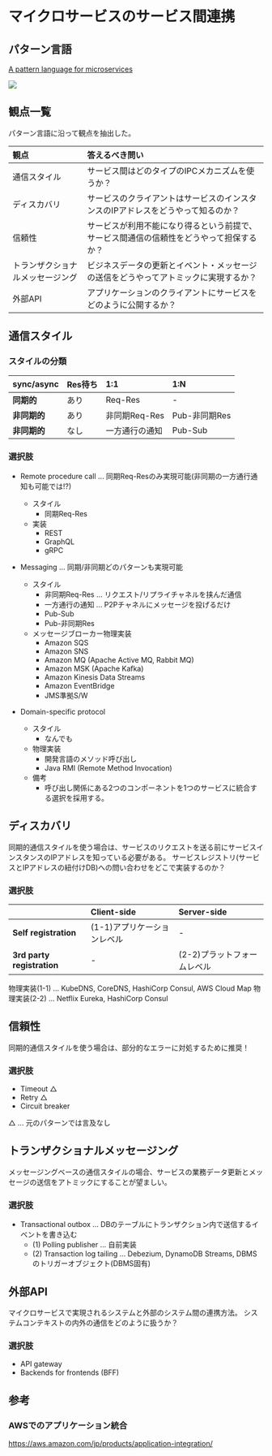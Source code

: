 # マイクロサービスのサービス間連携

## パターン言語

[A pattern language for microservices](https://microservices.io/patterns/index.html)

![](https://i.imgur.com/Rd7Zwxp.jpg)


## 観点一覧

パターン言語に沿って観点を抽出した。

|観点|答えるべき問い|
|:--|:--|
|通信スタイル|サービス間はどのタイプのIPCメカニズムを使うか？|
|ディスカバリ|サービスのクライアントはサービスのインスタンスのIPアドレスをどうやって知るのか？|
|信頼性|サービスが利用不能になり得るという前提で、サービス間通信の信頼性をどうやって担保するか？|
|トランザクショナルメッセージング|ビジネスデータの更新とイベント・メッセージの送信をどうやってアトミックに実現するか？|
|外部API|アプリケーションのクライアントにサービスをどのように公開するか？|


## 通信スタイル

### スタイルの分類

|sync/async|Res待ち|1:1|1:N|
|:--|:--|:--|:--|
|**同期的**|あり|Req-Res|-|
|**非同期的**|あり|非同期Req-Res|Pub-非同期Res|
|**非同期的**|なし|一方通行の通知|Pub-Sub|

### 選択肢

* Remote procedure call ... 同期Req-Resのみ実現可能(非同期の一方通行通知も可能では!?)
    * スタイル
        * 同期Req-Res
    * 実装
        * REST
        * GraphQL
        * gRPC

* Messaging ... 同期/非同期どのパターンも実現可能
    * スタイル
        * 非同期Req-Res ... リクエスト/リプライチャネルを挟んだ通信
        * 一方通行の通知 ... P2Pチャネルにメッセージを投げるだけ
        * Pub-Sub
        * Pub-非同期Res
    * メッセージブローカー物理実装
        * Amazon SQS
        * Amazon SNS
        * Amazon MQ (Apache Active MQ, Rabbit MQ)
        * Amazon MSK (Apache Kafka)
        * Amazon Kinesis Data Streams
        * Amazon EventBridge
        * JMS準拠S/W

* Domain-specific protocol
    * スタイル
        * なんでも
    * 物理実装
        * 開発言語のメソッド呼び出し
        * Java RMI (Remote Method Invocation)
    * 備考
        * 呼び出し関係にある2つのコンポーネントを1つのサービスに統合する選択を採用する。


## ディスカバリ

同期的通信スタイルを使う場合は、サービスのリクエストを送る前にサービスインスタンスのIPアドレスを知っている必要がある。
サービスレジストリ(サービスとIPアドレスの紐付けDB)への問い合わせをどこで実装するのか？

### 選択肢

||Client-side|Server-side|
|:--|:--|:--|
|**Self registration**|(1-1)アプリケーションレベル|-|
|**3rd party registration**|-|(2-2)プラットフォームレベル|

物理実装(1-1) ... KubeDNS, CoreDNS, HashiCorp Consul, AWS Cloud Map
物理実装(2-2) ... Netflix Eureka, HashiCorp Consul


## 信頼性

同期的通信スタイルを使う場合は、部分的なエラーに対処するために推奨！

### 選択肢

* Timeout △
* Retry △
* Circuit breaker

△ ... 元のパターンでは言及なし


## トランザクショナルメッセージング

メッセージングベースの通信スタイルの場合、サービスの業務データ更新とメッセージの送信をアトミックにすることが望ましい。

### 選択肢

* Transactional outbox ... DBのテーブルにトランザクション内で送信するイベントを書き込む
    * (1) Polling publisher ... 自前実装
    * (2) Transaction log tailing ... Debezium, DynamoDB Streams, DBMSのトリガーオブジェクト(DBMS固有)


## 外部API

マイクロサービスで実現されるシステムと外部のシステム間の連携方法。
システムコンテキストの内外の通信をどのように扱うか？

### 選択肢

* API gateway
* Backends for frontends (BFF)


## 参考

### AWSでのアプリケーション統合

https://aws.amazon.com/jp/products/application-integration/

